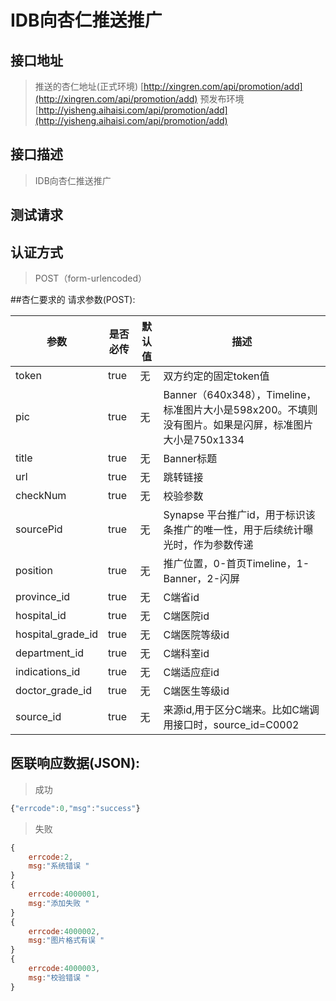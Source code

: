 # IDB向杏仁推送推广


## 接口地址
>推送的杏仁地址(正式环境)
[http://xingren.com/api/promotion/add](http://xingren.com/api/promotion/add)
>预发布环境
[http://yisheng.aihaisi.com/api/promotion/add](http://yisheng.aihaisi.com/api/promotion/add)

## 接口描述

>  IDB向杏仁推送推广

## 测试请求
>

## 认证方式

> POST（form-urlencoded）

##杏仁要求的 请求参数(POST):

| 参数 | 是否必传 | 默认值 |  描述 | 
| ---- | ----- | ----- | ----- | 
| token| true| 无 | 双方约定的固定token值| 
| pic | true| 无 | Banner（640x348），Timeline，标准图片大小是598x200。不填则没有图片。如果是闪屏，标准图片大小是750x1334| 
| title| true| 无 | Banner标题 | 
| url| true| 无 |跳转链接  | 
| checkNum| true| 无 | 校验参数 | 
| sourcePid| true| 无 | Synapse 平台推广id，用于标识该条推广的唯一性，用于后续统计曝光时，作为参数传递 | 
|position| true| 无 |推广位置，0-首页Timeline，1-Banner，2-闪屏 | 
| province_id| true| 无 |C端省id | 
| hospital_id| true| 无 |C端医院id | 
| hospital_grade_id| true| 无 |C端医院等级id | 
| department_id| true| 无 |C端科室id | 
| indications_id| true| 无 |C端适应症id | 
| doctor_grade_id| true| 无 |C端医生等级id| 
|source_id| true| 无 |来源id,用于区分C端来。比如C端调用接口时，source_id=C0002 | 

## 医联响应数据(JSON):
> 成功

```javascript
{"errcode":0,"msg":"success"}
```
> 失败 

```javascript
{
    errcode:2,
    msg:"系统错误 "
}
{
    errcode:4000001,
    msg:"添加失败 "
}
{
    errcode:4000002,
    msg:"图片格式有误 "
}
{
    errcode:4000003,
    msg:"校验错误 "
}
```
